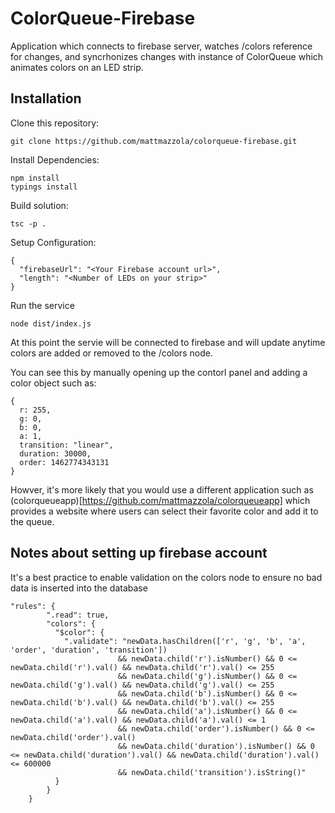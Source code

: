# ColorQueue-Firebase

Application which connects to firebase server, watches /colors reference for changes, and syncrhonizes changes with instance of ColorQueue which animates colors on an LED strip.

## Installation

Clone this repository:
```
git clone https://github.com/mattmazzola/colorqueue-firebase.git
```

Install Dependencies:
```
npm install
typings install
```

Build solution:
```
tsc -p .
```

Setup Configuration:
```
{
  "firebaseUrl": "<Your Firebase account url>",
  "length": "<Number of LEDs on your strip>"
}
```

Run the service
```
node dist/index.js
```

At this point the servie will be connected to firebase and will update anytime colors are added or removed to the /colors node.

You can see this by manually opening up the contorl panel and adding a color object such as:
```
{
  r: 255,
  g: 0,
  b: 0,
  a: 1,
  transition: "linear",
  duration: 30000,
  order: 1462774343131
}
```

Howver, it's more likely that you would use a different application such as (colorqueueapp)[https://github.com/mattmazzola/colorqueueapp] which provides a website where users can select their favorite color and add it to the queue.

## Notes about setting up firebase account

It's a best practice to enable validation on the colors node to ensure no bad data is inserted into the database
```
"rules": {
        ".read": true,
        "colors": {
          "$color": {
            ".validate": "newData.hasChildren(['r', 'g', 'b', 'a', 'order', 'duration', 'transition'])
                        && newData.child('r').isNumber() && 0 <= newData.child('r').val() && newData.child('r').val() <= 255
                        && newData.child('g').isNumber() && 0 <= newData.child('g').val() && newData.child('g').val() <= 255
                        && newData.child('b').isNumber() && 0 <= newData.child('b').val() && newData.child('b').val() <= 255
                        && newData.child('a').isNumber() && 0 <= newData.child('a').val() && newData.child('a').val() <= 1
                        && newData.child('order').isNumber() && 0 <= newData.child('order').val()
                        && newData.child('duration').isNumber() && 0 <= newData.child('duration').val() && newData.child('duration').val() <= 600000
                        && newData.child('transition').isString()"
          }
        }
    }
```

